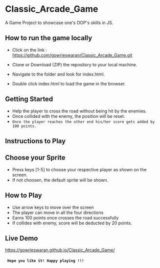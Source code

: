# Classic_Arcade_Game

A Game Project to showcase one's OOP's skills in JS. 

## How to run the game locally

* Click on the link : https://github.com/gowrieswaran/Classic_Arcade_Game.git

* Clone or Download (ZIP) the repository to your local machine.

* Navigate to the folder and look for index.html.

 * Double click index.html to load the game in the browser.

## Getting Started

* Help the player to cross the road without being hit by the enemies.
* Once collided with the enemy, the position will be reset.
* `` Once the player reaches the other end his/her score gets added by 100 points. ``

## Instructions to Play

## Choose your Sprite 

  * Press keys [1-5] to choose your respective player as shown on the screen.
  * If not choosen, the default sprite will be shown.
  
## How to Play

  * Use arrow keys to move over the screen
  * The player can move in all the four directions
  * Earns 100 points once crosses the road successfully
  * If collides with enemy, score will be deducted by 20 points.
  
## Live Demo

https://gowrieswaran.github.io/Classic_Arcade_Game/

#### `` Hope you like it! Happy playing !!!``

